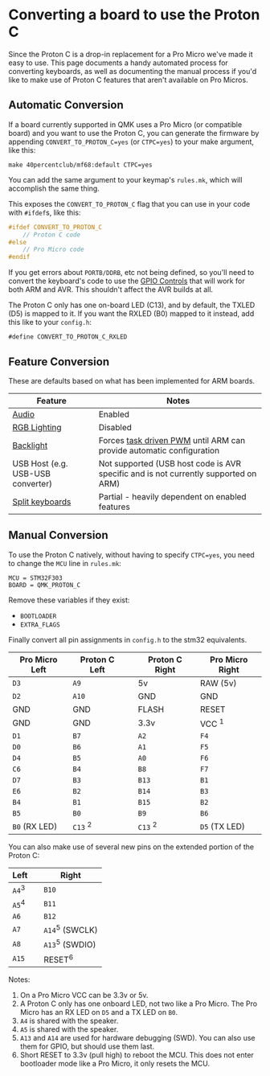 # Converting a board to use the Proton C

Since the Proton C is a drop-in replacement for a Pro Micro we've made it easy to use. This page documents a handy automated process for converting keyboards, as well as documenting the manual process if you'd like to make use of Proton C features that aren't available on Pro Micros.

## Automatic Conversion

If a board currently supported in QMK uses a Pro Micro (or compatible board) and you want to use the Proton C, you can generate the firmware by appending `CONVERT_TO_PROTON_C=yes` (or `CTPC=yes`) to your make argument, like this:

    make 40percentclub/mf68:default CTPC=yes

You can add the same argument to your keymap's `rules.mk`, which will accomplish the same thing.

This exposes the `CONVERT_TO_PROTON_C` flag that you can use in your code with `#ifdef`s, like this:

```c
#ifdef CONVERT_TO_PROTON_C
    // Proton C code
#else
    // Pro Micro code
#endif
```

If you get errors about `PORTB/DDRB`, etc not being defined, so you'll need to convert the keyboard's code to use the [GPIO Controls](gpio_control.md) that will work for both ARM and AVR. This shouldn't affect the AVR builds at all.

The Proton C only has one on-board LED (C13), and by default, the TXLED (D5) is mapped to it. If you want the RXLED (B0) mapped to it instead, add this like to your `config.h`:

    #define CONVERT_TO_PROTON_C_RXLED

## Feature Conversion

These are defaults based on what has been implemented for ARM boards.

| Feature                             | Notes                                                                                                            |
|-------------------------------------|------------------------------------------------------------------------------------------------------------------|
| [Audio](feature_audio.md)           | Enabled                                                                                                          |  
| [RGB Lighting](feature_rgblight.md) | Disabled                                                                                                         |
| [Backlight](feature_backlight.md)   | Forces [task driven PWM](feature_backlight.md#software-pwm-driver) until ARM can provide automatic configuration |
| USB Host (e.g. USB-USB converter)   | Not supported (USB host code is AVR specific and is not currently supported on ARM)                              |
| [Split keyboards](feature_split_keyboard.md) | Partial - heavily dependent on enabled features                                                         |

## Manual Conversion

To use the Proton C natively, without having to specify `CTPC=yes`, you need to change the `MCU` line in `rules.mk`:

```
MCU = STM32F303
BOARD = QMK_PROTON_C
```

Remove these variables if they exist:

* `BOOTLOADER`
* `EXTRA_FLAGS`

Finally convert all pin assignments in `config.h` to the stm32 equivalents.

| Pro Micro Left | Proton C Left | | Proton C Right | Pro Micro Right |
|-----------|----------|-|----------|-----------|
| `D3` | `A9` | | 5v | RAW (5v) |
| `D2` | `A10` | | GND | GND |
| GND | GND | | FLASH | RESET |
| GND | GND | | 3.3v | VCC <sup>1</sup> |
| `D1` | `B7` | | `A2` | `F4` |
| `D0` | `B6` | | `A1` | `F5` |
| `D4` | `B5` | | `A0` | `F6` |
| `C6` | `B4` | | `B8` | `F7` |
| `D7` | `B3` | | `B13` | `B1` |
| `E6` | `B2` | | `B14` | `B3` |
| `B4` | `B1` | | `B15` | `B2` |
| `B5` | `B0` | | `B9` | `B6` |
| `B0` (RX LED) | `C13` <sup>2</sup> | | `C13` <sup>2</sup> | `D5` (TX LED) |

You can also make use of several new pins on the extended portion of the Proton C:

| Left | | Right | 
|------|-|-------|
| `A4`<sup>3</sup> | | `B10` |
| `A5`<sup>4</sup> | | `B11` |
| `A6` | | `B12` |
| `A7` | | `A14`<sup>5</sup> (SWCLK) |
| `A8` | | `A13`<sup>5</sup> (SWDIO) |
| `A15` | | RESET<sup>6</sup> |

Notes:

1. On a Pro Micro VCC can be 3.3v or 5v.
2. A Proton C only has one onboard LED, not two like a Pro Micro. The Pro Micro has an RX LED on `D5` and a TX LED on `B0`.
3. `A4` is shared with the speaker.
4. `A5` is shared with the speaker.
5. `A13` and `A14` are used for hardware debugging (SWD). You can also use them for GPIO, but should use them last.
6. Short RESET to 3.3v (pull high) to reboot the MCU. This does not enter bootloader mode like a Pro Micro, it only resets the MCU.
